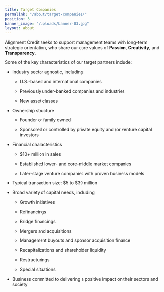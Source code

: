 ```yaml
---
title: Target Companies
permalink: "/about/target-companies/"
position: 3
banner_image: "/uploads/banner-03.jpg"
layout: about
---
```


Alignment Credit seeks to support management teams with long-term strategic orientation, who share our core values of **Passion**, **Creativity**, and **Transparency**.

Some of the key characteristics of our target partners include:

* Industry sector agnostic, including

  * U.S.-based and international companies

  * Previously under-banked companies and industries

  * New asset classes

* Ownership structure

  * Founder or family owned

  * Sponsored or controlled by private equity and /or venture capital investors

* Financial characteristics

  * $10\+ million in sales

  * Established lower- and core-middle market companies

  * Later-stage venture companies with proven business models

* Typical transaction size: $5 to $30 million

* Broad variety of capital needs, including 

  * Growth initiatives

  * Refinancings

  * Bridge financings

  * Mergers and acquisitions

  * Management buyouts and sponsor acquisition finance

  * Recapitalizations and shareholder liquidity

  * Restructurings

  * Special situations

* Business committed to delivering a positive impact on their sectors and society